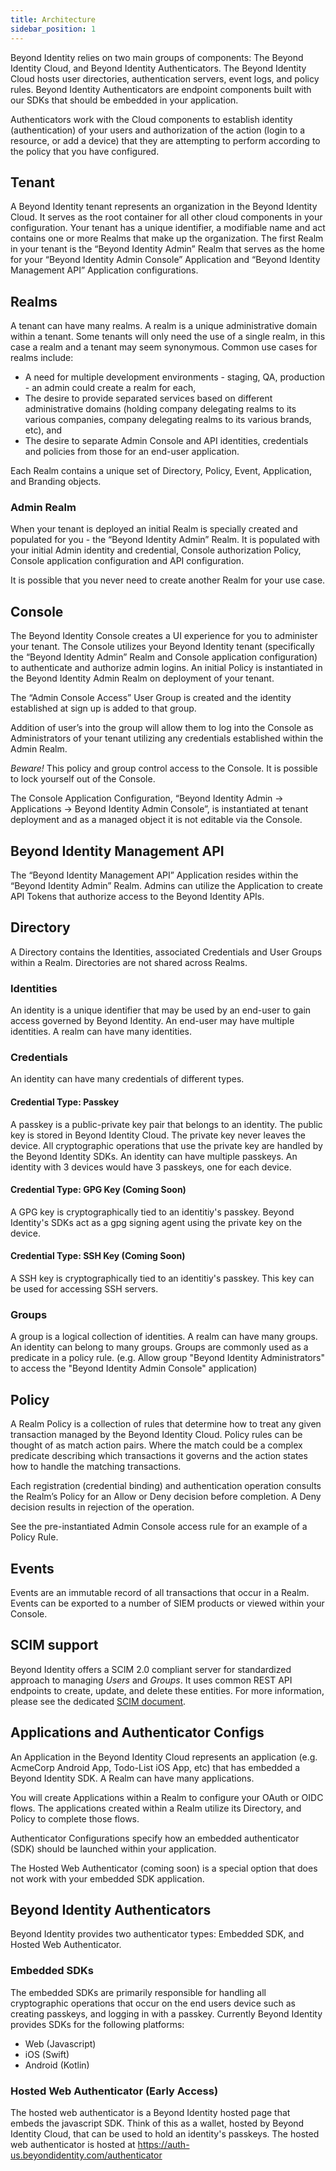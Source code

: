 ```yaml
---
title: Architecture
sidebar_position: 1
---
```


Beyond Identity relies on two main groups of components: The Beyond Identity Cloud, and Beyond Identity Authenticators. The Beyond Identity Cloud hosts user directories, authentication servers, event logs, and policy rules. Beyond Identity Authenticators are endpoint components built with our SDKs that should be embedded in your application. 

Authenticators work with the Cloud components to establish identity (authentication) of your users and authorization of the action (login to a resource, or add a device) that they are attempting to perform according to the policy that you have configured.  

## Tenant
A Beyond Identity tenant represents an organization in the Beyond Identity Cloud. It serves as the root container for all other cloud components in your configuration.  Your tenant has a unique identifier, a modifiable name and act contains one or more Realms that make up the organization.  The first Realm in your tenant is the “Beyond Identity Admin” Realm that serves as the home for your “Beyond Identity Admin Console” Application and “Beyond Identity Management API” Application configurations.

## Realms
A tenant can have many realms. A realm is a unique administrative domain within a tenant. Some tenants will only need the use of a single realm, in this case a realm and a tenant may seem synonymous. Common use cases for realms include:
 - A need for multiple development environments - staging, QA, production - an admin could create a realm for each,
 - The desire to provide separated services based on different administrative domains (holding company delegating realms to its various companies, company delegating realms to its various brands, etc), and
 - The desire to separate Admin Console and API identities, credentials and policies from those for an end-user application.

Each Realm contains a unique set of Directory, Policy, Event, Application, and Branding objects.

### Admin Realm
When your tenant is deployed an initial Realm is specially created and populated for you - the “Beyond Identity Admin” Realm.  It is populated with your initial Admin identity and credential, Console authorization Policy, Console application configuration and API configuration.

It is possible that you never need to create another Realm for your use case.

## Console
The Beyond Identity Console creates a UI experience for you to administer your tenant.  The Console utilizes your Beyond Identity tenant (specifically the “Beyond Identity Admin” Realm and Console application configuration) to authenticate and authorize admin logins.  An initial Policy is instantiated in the Beyond Identity Admin Realm on deployment of your tenant.  

The “Admin Console Access” User Group is created and the identity established at sign up is added to that group.

Addition of user’s into the group will allow them to log into the Console as Administrators of your tenant utilizing any credentials established within the Admin Realm.

*Beware!*  This policy and group control access to the Console.  It is possible to lock yourself out of the Console.

The Console Application Configuration, “Beyond Identity Admin -> Applications -> Beyond Identity Admin Console”, is instantiated at tenant deployment and as a managed object it is not editable via the Console.

## Beyond Identity Management API
The “Beyond Identity Management API” Application resides within the “Beyond Identity Admin” Realm.  Admins can utilize the Application to create API Tokens that authorize access to the Beyond Identity APIs.

## Directory
A Directory contains the Identities, associated Credentials and User Groups within a Realm.  Directories are not shared across Realms.

### Identities
An identity is a unique identifier that may be used by an end-user to gain access governed by Beyond Identity. An end-user may have multiple identities. A realm can have many identities.

### Credentials
An identity can have many credentials of different types. 

#### Credential Type: Passkey
A passkey is a public-private key pair that belongs to an identity. The public key is stored in Beyond Identity Cloud. The private key never leaves the device. All cryptographic operations that use the private key are handled by the Beyond Identity SDKs. An identity can have multiple passkeys. An identity with 3 devices would have 3 passkeys, one for each device. 

#### Credential Type: GPG Key (Coming Soon)
A GPG key is cryptographically tied to an identitiy's passkey. Beyond Identity's SDKs act as a gpg signing agent using the private key on the device. 

#### Credential Type: SSH Key (Coming Soon)
A SSH key is cryptographically tied to an identitiy's passkey. This key can be used for accessing SSH servers. 

### Groups
A group is a logical collection of identities. A realm can have many groups. An identity can belong to many groups. Groups are commonly used as a predicate in a policy rule. (e.g. Allow group "Beyond Identity Administrators" to access the "Beyond Identity Admin Console" application)

## Policy
A Realm Policy is a collection of rules that determine how to treat any given transaction managed by the Beyond Identity Cloud. Policy rules can be thought of as match action pairs. Where the match could be a complex predicate describing which transactions it governs and the action states how to handle the matching transactions.

Each registration (credential binding) and authentication operation consults the Realm’s Policy for an Allow or Deny decision before completion.  A Deny decision results in rejection of the operation.

See the pre-instantiated Admin Console access rule for an example of a Policy Rule.

## Events
Events are an immutable record of all transactions that occur in a Realm. Events can be exported to a number of SIEM products or viewed within your Console.

## SCIM support
Beyond Identity offers a SCIM 2.0 compliant server for standardized approach to managing _Users_ and _Groups_.  It uses common REST API endpoints to create, update, and delete these entities.  For more information, please see the dedicated [SCIM document](../scim/v1/scimv1.md).

## Applications and Authenticator Configs
An Application in the Beyond Identity Cloud represents an application (e.g. AcmeCorp Android App, Todo-List iOS App, etc) that has embedded a Beyond Identity SDK. A Realm can have many applications.

You will create Applications within a Realm to configure your OAuth or OIDC flows.  The applications created within a Realm utilize its Directory, and Policy to complete those flows.  

Authenticator Configurations specify how an embedded authenticator (SDK) should be launched within your application.

The Hosted Web Authenticator (coming soon) is a special option that does not work with your embedded SDK application.

## Beyond Identity Authenticators
Beyond Identity provides two authenticator types: Embedded SDK, and Hosted Web Authenticator. 

### Embedded SDKs
The embedded SDKs are primarily responsible for handling all cryptographic operations that occur on the end users device such as creating passkeys, and logging in with a passkey. Currently Beyond Identity provides SDKs for the following platforms:
 - Web (Javascript)
 - iOS (Swift)
 - Android (Kotlin)

### Hosted Web Authenticator (Early Access)
The hosted web authenticator is a Beyond Identity hosted page that embeds the javascript SDK. Think of this as a wallet, hosted by Beyond Identity Cloud, that can be used to hold an identity's passkeys. The hosted web authenticator is hosted at https://auth-us.beyondidentity.com/authenticator
